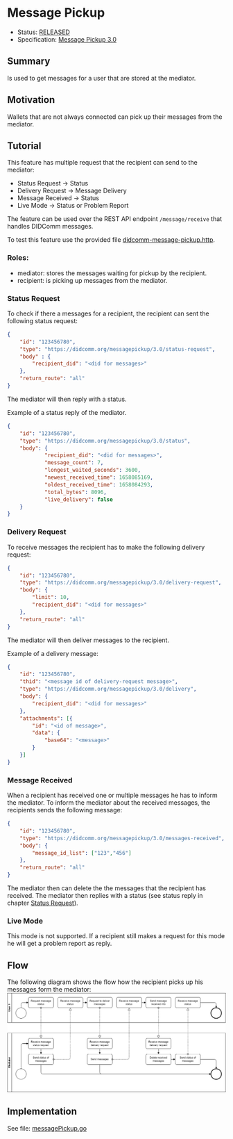 # Message Pickup
- Status: [RELEASED](/README.md#released)
- Specification: [Message Pickup 3.0](https://didcomm.org/messagepickup/3.0/)

## Summary

Is used to get messages for a user that are stored at the mediator.

## Motivation

Wallets that are not always connected can pick up their messages from the mediator.

## Tutorial

This feature has multiple request that the recipient can send to the mediator:
- Status Request -> Status
- Delivery Request -> Message Delivery
- Message Received -> Status
- Live Mode -> Status or Problem Report

The feature can be used over the REST API endpoint `/message/receive` that handles DIDComm messages.

To test this feature use the provided file [didcomm-message-pickup.http](/tests/didcomm-message-pickup.http).

### Roles:
- mediator: stores the messages waiting for pickup by the recipient.
- recipient: is picking up messages from the mediator.

### Status Request

To check if there a messages for a recipient, the recipient can sent the following status request:

``` json
{
    "id": "123456780",
    "type": "https://didcomm.org/messagepickup/3.0/status-request",
    "body" : {
        "recipient_did": "<did for messages>"
    },
    "return_route": "all"
}
```

The mediator will then reply with a status.

Example of a status reply of the mediator.
``` json
{
    "id": "123456780",
    "type": "https://didcomm.org/messagepickup/3.0/status",
    "body": {
            "recipient_did": "<did for messages>",
            "message_count": 7,
            "longest_waited_seconds": 3600,
            "newest_received_time": 1658085169,
            "oldest_received_time": 1658084293,
            "total_bytes": 8096,
            "live_delivery": false
    }
}
```

### Delivery Request

To receive messages the recipient has to make the following delivery request:

``` json
{
    "id": "123456780",
    "type": "https://didcomm.org/messagepickup/3.0/delivery-request",
    "body": {
        "limit": 10,
        "recipient_did": "<did for messages>"
    },
    "return_route": "all"
}
```

The mediator will then deliver messages to the recipient.

Example of a delivery message:
``` json
{
    "id": "123456780",
    "thid": "<message id of delivery-request message>",
    "type": "https://didcomm.org/messagepickup/3.0/delivery",
    "body": {
        "recipient_did": "<did for messages>"
    },
    "attachments": [{
        "id": "<id of message>",
        "data": {
            "base64": "<message>"
        }
    }]
}
```

### Message Received

When a recipient has received one or multiple messages he has to inform the mediator. To inform the mediator about the received messages, the recipients sends the following message:

``` json
{
    "id": "123456780",
    "type": "https://didcomm.org/messagepickup/3.0/messages-received",
    "body": {
        "message_id_list": ["123","456"]
    },
    "return_route": "all"
}
```

The mediator then can delete the the messages that the recipient has received. The mediator then replies with a status (see status reply in chapter [Status Request](#status-request)).

### Live Mode

This mode is not supported. If a recipient still makes a request for this mode he will get a problem report as reply.

## Flow

The following diagram shows the flow how the recipient picks up his messages form the mediator:
![Message-Pickup](/docs/features/images/didcomm-message-pickup.drawio.png)

## Implementation

See file: [messagePickup.go](/protocol/messagePickup.go)
